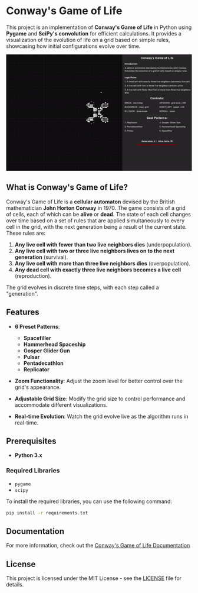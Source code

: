 # Conway's Game of Life

This project is an implementation of **Conway's Game of Life** in Python using **Pygame** and **SciPy's convolution** for efficient calculations. It provides a visualization of the evolution of life on a grid based on simple rules, showcasing how initial configurations evolve over time.

![Demo](/src/assets/images/demo.gif)


## What is Conway's Game of Life?

Conway's Game of Life is a **cellular automaton** devised by the British mathematician **John Horton Conway** in 1970. The game consists of a grid of cells, each of which can be **alive** or **dead**. The state of each cell changes over time based on a set of rules that are applied simultaneously to every cell in the grid, with the next generation being a result of the current state. These rules are:

1. **Any live cell with fewer than two live neighbors dies** (underpopulation).
2. **Any live cell with two or three live neighbors lives on to the next generation** (survival).
3. **Any live cell with more than three live neighbors dies** (overpopulation).
4. **Any dead cell with exactly three live neighbors becomes a live cell** (reproduction).

The grid evolves in discrete time steps, with each step called a "generation".

## Features

- **6 Preset Patterns**: 
  - **Spacefiller**
  - **Hammerhead Spaceship**
  - **Gosper Glider Gun**
  - **Pulsar**
  - **Pentadecathlon**
  - **Replicator**
  
- **Zoom Functionality**: Adjust the zoom level for better control over the grid's appearance.
- **Adjustable Grid Size**: Modify the grid size to control performance and accommodate different visualizations.
- **Real-time Evolution**: Watch the grid evolve live as the algorithm runs in real-time.

## Prerequisites

- **Python 3.x**

### Required Libraries

- `pygame`
- `scipy`

To install the required libraries, you can use the following command:

```bash
pip install -r requirements.txt
```

## Documentation

For more information, check out the [Conway's Game of Life Documentation](/Conways%20Game%20of%20Life.docx)

## License

This project is licensed under the MIT License - see the [LICENSE](/LICENSE) file for details.